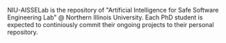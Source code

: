 NIU-AISSELab is the repository of "Artificial Intelligence for Safe Software Engineering Lab" @ Northern Illinois University.
Each PhD student is expected to continiously commit their ongoing projects to their personal repository.
